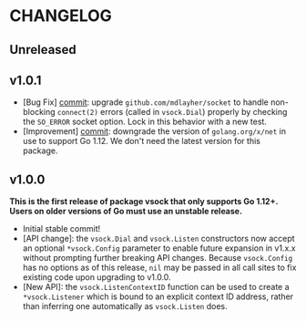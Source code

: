 # CHANGELOG

## Unreleased

## v1.0.1

- [Bug Fix] [commit](https://github.com/mdlayher/vsock/commit/99a6dccdebad21d1fa5f757d228d677ccb1412dc):
  upgrade `github.com/mdlayher/socket` to handle non-blocking `connect(2)`
  errors (called in `vsock.Dial`) properly by checking the `SO_ERROR` socket
  option. Lock in this behavior with a new test.
- [Improvement] [commit](https://github.com/mdlayher/vsock/commit/375f3bbcc363500daf367ec511638a4655471719):
  downgrade the version of `golang.org/x/net` in use to support Go 1.12. We
  don't need the latest version for this package.

## v1.0.0

**This is the first release of package vsock that only supports Go 1.12+.
Users on older versions of Go must use an unstable release.**

- Initial stable commit!
- [API change]: the `vsock.Dial` and `vsock.Listen` constructors now accept an
  optional `*vsock.Config` parameter to enable future expansion in v1.x.x
  without prompting further breaking API changes. Because `vsock.Config` has no
  options as of this release, `nil` may be passed in all call sites to fix
  existing code upon upgrading to v1.0.0.
- [New API]: the `vsock.ListenContextID` function can be used to create a
  `*vsock.Listener` which is bound to an explicit context ID address, rather
  than inferring one automatically as `vsock.Listen` does.
